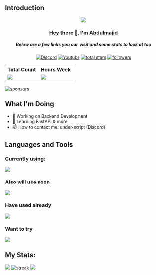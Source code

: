 ## Introduction
<p align="center">
<img src="https://readme-typing-svg.demolab.com/?lines=1%20year%20of%20coding%20experience&font=Fira%20Code&center=true&width=700&height=45&color=fff53a&vCenter=true&pause=1000&size=25" /></a>
</p>

<h3 align="center">Hey there 👋, I'm <a href="https://t.me/toEpamMiddle">Abdulmajid</a></h3>
<h5 align="center">Below are a few links you can visit and some stats to look at too</h5>

<p align="center">
  <a href="https://discord.gg/79ucHtZn5w"><img alt="Discord" title="Discord" src="https://img.shields.io/badge/-Discord-7289DA?style=for-the-badge&logo=discord&logoColor=white"/></a>
  <a href="https://www.youtube.com/@FreeCoreUz"><img alt="Youtube" title="Youtube" src="https://img.shields.io/badge/-Youtube-FF0000?style=for-the-badge&logo=youtube&logoColor=white"/></a>
<a href="https://github.com/under-script?tab=repositories&sort=stargazers">
    <img alt="total stars" title="Total stars on GitHub" src="https://custom-icon-badges.demolab.com/github/stars/under-script?color=B8B92B&style=for-the-badge&labelColor=959532&logo=star"/></a>
   <a href="https://github.com/under-script"><img alt="followers" title="Follow me on Github" src="https://img.shields.io/github/followers/under-script?color=236ad3&style=for-the-badge&logo=github&label=Followers"/></a>

 </p>


  <table>
    <tr>
      <!-- <th>Profile Views</th> -->
      <th>Total Count</th>
      <th>Hours Week</th>
    </tr>
    <tr>
    <td>
      <a href="https://github.com/under-script"> <img src="https://komarev.com/ghpvc/?username=under-script&style=for-the-badge&color=brightgreen"> </a>
</td>
    <td>
        <a href="https://wakatime.com/@underscript" target="_blank"><img src="https://wakatime.com/badge/user/018ee72f-9aff-4b44-90e5-ee1dde2e106f.svg" /></a>
</td>
    </tr>
  </table>

[//]: # (## Top Sponsors)

[//]: # (**1. phuuthanh2003 &#40;$12 per year&#41;**)

[//]: # ()
[//]: # (**2. gmanasian23 &#40;$10 one time&#41;**)

   <a href="https://github.com/sponsors/under-script"><img alt="sponsors" title="All Sponsors" src="https://img.shields.io/badge/-All Sponsors-FD9494?style=for-the-badge&logo=GitHub&logoColor=black"/></a>

## What I'm Doing

- 🔭 Working on Backend Development
- 🌱 Learning FastAPI & more
- 📫 How to contact me: under-script (Discord)

## Languages and Tools

### Currently using: <p align="left"> <a href="https://github.com/under-script"><img src="https://skillicons.dev/icons?i=linux,python,git,github,docker,django,pycharm,sqlite,notion,md,githubactions,discord,ubuntu"> </a> </p>
### Also will use soon <p align="left"> <a href="https://github.com/under-script"><img src="https://skillicons.dev/icons?i=postgres,bots,redis,aws,nginx,postman,fastapi,stackoverflow,linkedin,javascript,instagram,html,css,grafana,gmail,gitlab,flask,cloudflare,devto,elasticsearch,vercel,"> </a> </p>
### Have used already <p align="left"> <a href="https://github.com/under-script"><img src="https://skillicons.dev/icons?i=vscode,vim,webstorm,kali,windows,obsidian,yarn,vite,ts,threejs,tailwindcss,rust,react,npm,netlify,mongodb,heroku,graphql,gmail,gitlab,flask,firebase,debian,blender,bash,astro,codepen"> </a> </p>
### Want to try <p align="left"> <a href="https://github.com/under-script"><img src="https://skillicons.dev/icons?i=redux,flutter,arch,anaconda,dart"> </a> </p>

## My Stats:
<p>
<img src="https://github-readme-stats.vercel.app/api?username=under-script&hide_border=true&show_icons=true&count_private=true&theme=gruvbox&bg_color=151515">
<img title="stats" alt="streak" src="https://github-readme-streak-stats.herokuapp.com/?user=under-script&theme=dark&hide_border=true&stroke=f53b3b"/>
<img src="https://github-readme-stats.vercel.app/api/top-langs/?username=under-script&theme=tokyonight&hide_border=true&include_all_commits=true&count_private=true&layout=compact">
</p>

[//]: # (## Top Respositorys)

[//]: # (  <p align="left">)

[//]: # (     <a href="https://github.com/under-script/Profile-Badges"><img width="278" src="https://denvercoder1-github-readme-stats.vercel.app/api/pin/?username=under-script&repo=Profile-Badges&theme=react&bg_color=1F222E&title_color=F8D866&hide_border=true&icon_color=F8D866&show_icons=false" alt="github-readme-streak-stats"></a>)

[//]: # (    <a href="https://github.com/under-script/IP-Finder"><img width="278" src="https://denvercoder1-github-readme-stats.vercel.app/api/pin/?username=under-script&repo=IP-Finder&theme=react&bg_color=1F222E&title_color=F8D866&hide_border=true&icon_color=F8D866&show_icons=false" alt="github-readme-streak-stats"></a>)

[//]: # (   <a href="https://github.com/ChatCool-Inc/chatcool"><img width="278" src="https://denvercoder1-github-readme-stats.vercel.app/api/pin/?username=ChatCool-Inc&repo=chatcool&theme=react&bg_color=1F222E&title_color=F8D866&hide_border=true&icon_color=F8D866&show_icons=false" alt="github-readme-streak-stats"></a>)

[//]: # (  </p>)

